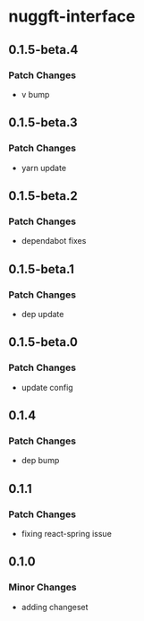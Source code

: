 # nuggft-interface

## 0.1.5-beta.4

### Patch Changes

-   v bump

## 0.1.5-beta.3

### Patch Changes

-   yarn update

## 0.1.5-beta.2

### Patch Changes

-   dependabot fixes

## 0.1.5-beta.1

### Patch Changes

-   dep update

## 0.1.5-beta.0

### Patch Changes

-   update config

## 0.1.4

### Patch Changes

-   dep bump

## 0.1.1

### Patch Changes

-   fixing react-spring issue

## 0.1.0

### Minor Changes

-   adding changeset
